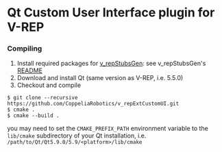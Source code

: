 # Qt Custom User Interface plugin for V-REP

### Compiling

1. Install required packages for [v_repStubsGen](https://github.com/CoppeliaRobotics/v_repStubsGen): see v_repStubsGen's [README](external/v_repStubsGen/README.md)
2. Download and install Qt (same version as V-REP, i.e. 5.5.0)
3. Checkout and compile
```
$ git clone --recursive https://github.com/CoppeliaRobotics/v_repExtCustomUI.git
$ cmake .
$ cmake --build .
```
you may need to set the `CMAKE_PREFIX_PATH` environment variable to the `lib/cmake` subdirectory of your Qt installation, i.e. `/path/to/Qt/Qt5.9.0/5.9/<platform>/lib/cmake`
